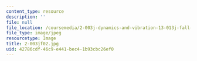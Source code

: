 ```yaml
---
content_type: resource
description: ''
file: null
file_location: /coursemedia/2-003j-dynamics-and-vibration-13-013j-fall-2002/42786cdf46c9e441bec41b93cbc26ef0_2-003jf02.jpg
file_type: image/jpeg
resourcetype: Image
title: 2-003jf02.jpg
uid: 42786cdf-46c9-e441-bec4-1b93cbc26ef0
---
```

